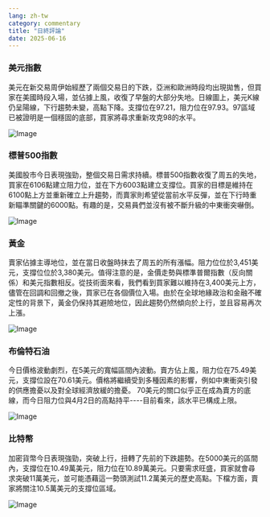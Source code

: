 ```yaml
---
lang: zh-tw
category: commentary
title: "日終評論"
date: 2025-06-16
---
```


### 美元指數

美元在新交易周伊始經歷了兩個交易日的下跌，亞洲和歐洲時段均出現拋售，但買家在美國時段入場，並佔據上風，收復了早盤的大部分失地。日線圖上，美元K線仍呈陽線，下行趨勢未變，高點下降。支撐位在97.21，阻力位在97.93。97區域已被證明是一個穩固的底部，買家將尋求重新攻克98的水平。

![Image](https://markleighedu.github.io/img/Jun-2025/16-Jun-2025/usdindex.jpg)

### 標普500指數

美國股市今日表現強勁，整個交易日需求持續。標普500指數收復了周五的失地，買家在6106點建立阻力位，並在下方6003點建立支撐位。買家的目標是維持在6100點上方並重新確立上升趨勢，而賣家則希望從當前水平反彈，並在下行時重新瞄準關鍵的6000點。有趣的是，交易員們並沒有被不斷升級的中東衝突嚇倒。

![Image](https://markleighedu.github.io/img/Jun-2025/16-Jun-2025/sp500.jpg)

### 黃金

賣家佔據主導地位，並在當日收盤時抹去了周五的所有漲幅。阻力位位於3,451美元，支撐位位於3,380美元。值得注意的是，金價走勢與標準普爾指數（反向關係）和美元指數相反。從技術面來看，我們看到買家難以維持在3,400美元上方，儘管在回調和回撤之後，買家已在各個價位入場。由於在全球地緣政治和金融不確定性的背景下，黃金仍保持其避險地位，因此趨勢仍然傾向於上行，並且容易再次上漲。

![Image](https://markleighedu.github.io/img/Jun-2025/16-Jun-2025/gold.jpg)

### 布倫特石油

今日價格波動劇烈，在5美元的寬幅區間內波動。賣方佔上風，阻力位在75.49美元，支撐位設在70.61美元。價格將繼續受到多種因素的影響，例如中東衝突引發的供應擔憂以及對全球經濟放緩的擔憂。 70美元的關口似乎正在成為賣方的底線，而今日阻力位與4月2日的高點持平----目前看來，該水平已構成上限。

![Image](https://markleighedu.github.io/img/Jun-2025/16-Jun-2025/brentoil.jpg)

### 比特幣

加密貨幣今日表現強勁，突破上行，扭轉了先前的下跌趨勢。在5000美元的區間內，支撐位在10.49萬美元，阻力位在10.89萬美元。只要需求旺盛，買家就會尋求突破11萬美元，並可能憑藉這一勢頭測試11.2萬美元的歷史高點。下檔方面，賣家將關注10.5萬美元的支撐位區域。

![Image](https://markleighedu.github.io/img/Jun-2025/16-Jun-2025/bitcoin.jpg)

